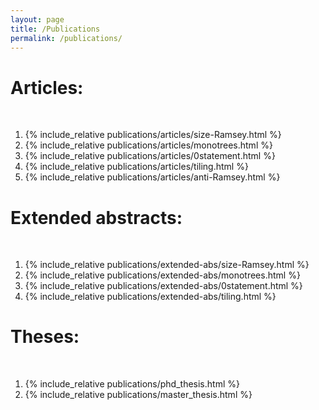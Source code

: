 ```yaml
---
layout: page
title: /Publications
permalink: /publications/
---
```


# Articles:
<br>
<ol>
<li> {% include_relative publications/articles/size-Ramsey.html %} <br></li>
<li> {% include_relative publications/articles/monotrees.html %} <br></li>
<li> {% include_relative publications/articles/0statement.html %} <br></li>
<li> {% include_relative publications/articles/tiling.html %} <br></li>
<li> {% include_relative publications/articles/anti-Ramsey.html %} <br></li>
</ol>

# Extended abstracts:
<br>
<ol>
<li> {% include_relative publications/extended-abs/size-Ramsey.html %} <br></li>
<li> {% include_relative publications/extended-abs/monotrees.html %} <br></li>
<li> {% include_relative publications/extended-abs/0statement.html %} <br></li>
<li> {% include_relative publications/extended-abs/tiling.html %} <br></li>
</ol>

# Theses:
<br>
<ol>
<li> {% include_relative publications/phd_thesis.html %} <br></li>
<li> {% include_relative publications/master_thesis.html %} <br></li>
</ol>
